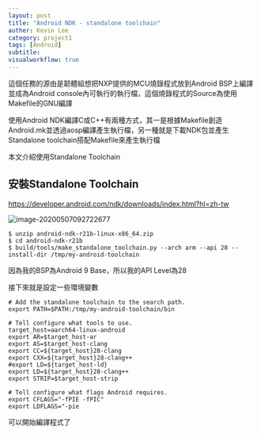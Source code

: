 ```yaml
---
layout: post
title: "Android NDK - standalone toolchain"
auther: Kevin Lee
category: project1
tags: [Android]
subtitle:
visualworkflow: true
---
```


這個任務的源由是韌體組想把NXP提供的MCU燒錄程式放到Android BSP上編譯並成為Android console內可執行的執行檔，這個燒錄程式的Source為使用Makefile的GNU編譯

使用Android NDK編譯C或C++有兩種方式，其一是根據Makefile創造Android.mk並透過aosp編譯產生執行檔，另一種就是下載NDK包並產生Standalone toolchain搭配Makefile來產生執行檔

本文介紹使用Standalone Toolchain

## 安裝Standalone Toolchain

https://developer.android.com/ndk/downloads/index.html?hl=zh-tw

![image-20200507092722677]({{site.baseurl}}/img/image-20200507092722677.png)

```
$ unzip android-ndk-r21b-linux-x86_64.zip
$ cd android-ndk-r21b
$ build/tools/make_standalone_toolchain.py --arch arm --api 28 --install-dir /tmp/my-android-toolchain
```

因為我的BSP為Android 9 Base，所以我的API Level為28

接下來就是設定一些環境變數

```
# Add the standalone toolchain to the search path.
export PATH=$PATH:/tmp/my-android-toolchain/bin

# Tell configure what tools to use.
target_host=aarch64-linux-android
export AR=$target_host-ar
export AS=$target_host-clang
export CC=${target_host}28-clang
export CXX=${target_host}28-clang++
#export LD=${target_host-ld}
export LD=${target_host}28-clang++
export STRIP=$target_host-strip

# Tell configure what flags Android requires.
export CFLAGS="-fPIE -fPIC"
export LDFLAGS="-pie
```

可以開始編譯程式了